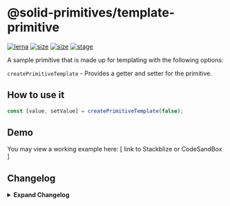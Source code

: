 # @solid-primitives/template-primitive

[![lerna](https://img.shields.io/badge/maintained%20with-lerna-cc00ff.svg?style=for-the-badge)](https://lerna.js.org/)
[![size](https://img.shields.io/bundlephobia/minzip/@solid-primitives/template-primitive?style=for-the-badge)](https://bundlephobia.com/package/@solid-primitives/template-primitive)
[![size](https://img.shields.io/npm/v/@solid-primitives/template-primitive?style=for-the-badge)](https://www.npmjs.com/package/@solid-primitives/template-primitive)
[![stage](https://img.shields.io/endpoint?style=for-the-badge&url=https%3A%2F%2Fraw.githubusercontent.com%2Fdavedbase%2Fsolid-primitives%2Fstage-badges%2Fassets%2Fbadges%2Fstage-1.json)](https://github.com/davedbase/solid-primitives#contribution-process)

A sample primitive that is made up for templating with the following options:

`createPrimitiveTemplate` - Provides a getter and setter for the primitive.

## How to use it

```ts
const [value, setValue] = createPrimitiveTemplate(false);
```

## Demo

You may view a working example here: [ link to Stackblize or CodeSandBox ]

## Changelog

<details>
<summary><b>Expand Changelog</b></summary>

0.0.100

Initial release as a Stage-0 primitive.

</details>
